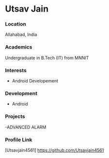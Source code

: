 # Utsav Jain

### Location

Allahabad, India

### Academics

Undergraduate in B.Tech (IT) from MNNIT

### Interests

- Android Developement

### Development

- Android

### Projects

-ADVANCED ALARM

### Profile Link

[Utsavjain4561] https://github.com/Utsavjain4561
